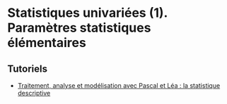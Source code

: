 # Statistiques univariées (1). Paramètres statistiques élémentaires

## Tutoriels

- [Traitement, analyse et modélisation avec Pascal et Léa : la statistique descriptive](https://www.youtube.com/watch?v=99jDA-hN3P8&list=PLWwpP-YNkDjb7PefcxvLoOt0rsIcI3VWu)

